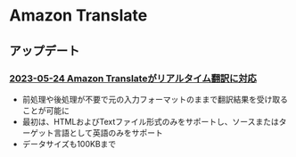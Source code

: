 # Amazon Translate

## アップデート

### [2023-05-24 Amazon Translateがリアルタイム翻訳に対応](https://aws.amazon.com/jp/about-aws/whats-new/2023/05/amazon-translate-document-translation/)

- 前処理や後処理が不要で元の入力フォーマットのままで翻訳結果を受け取ることが可能に
- 最初は、HTMLおよびTextファイル形式のみをサポートし、ソースまたはターゲット言語として英語のみをサポート
- データサイズも100KBまで

